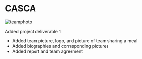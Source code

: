 # CASCA
![teamphoto](https://user-images.githubusercontent.com/24425326/46249101-65f6ae00-c3f1-11e8-99bf-398e6c25ac21.jpg)

Added project deliverable 1
- Added team picture, logo, and picture of team sharing a meal
- Added biographies and corresponding pictures
- Added report and team agreement
